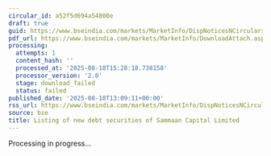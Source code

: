 ```yaml
---
circular_id: a52f5d694a54800e
draft: true
guid: https://www.bseindia.com/markets/MarketInfo/DispNoticesNCirculars.aspx?Noticeid={8223C998-98F4-4FD3-B6BC-130DB36BF2DB}&noticeno=20250818-45&dt=08/18/2025&icount=45&totcount=56&flag=0
pdf_url: https://www.bseindia.com/markets/MarketInfo/DownloadAttach.aspx?id=20250818-45&attachedId=
processing:
  attempts: 1
  content_hash: ''
  processed_at: '2025-08-18T15:28:18.738158'
  processor_version: '2.0'
  stage: download_failed
  status: failed
published_date: '2025-08-18T13:09:11+00:00'
rss_url: https://www.bseindia.com/markets/MarketInfo/DispNoticesNCirculars.aspx?Noticeid={8223C998-98F4-4FD3-B6BC-130DB36BF2DB}&noticeno=20250818-45&dt=08/18/2025&icount=45&totcount=56&flag=0
source: bse
title: Listing of new debt securities of Sammaan Capital Limited
---
```


Processing in progress...